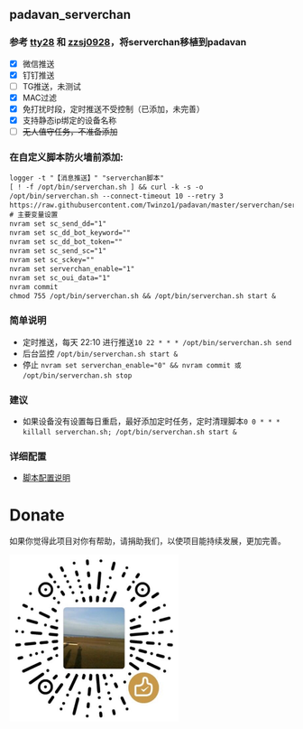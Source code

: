 ## padavan_serverchan
### 参考 [tty28](https://github.com/tty228/luci-app-serverchan) 和 [zzsj0928](https://github.com/zzsj0928/luci-app-serverchand)，将serverchan移植到padavan
* [x] 微信推送
* [x] 钉钉推送
* [ ] TG推送，未测试
* [x] MAC过滤
* [x] 免打扰时段，定时推送不受控制（已添加，未完善）
* [x] 支持静态ip绑定的设备名称
* [ ] ~~无人值守任务，不准备添加~~
### 在自定义脚本防火墙前添加:
```
logger -t "【消息推送】" "serverchan脚本"
[ ! -f /opt/bin/serverchan.sh ] && curl -k -s -o /opt/bin/serverchan.sh --connect-timeout 10 --retry 3 https://raw.githubusercontent.com/Twinzo1/padavan/master/serverchan/serverchan.sh
# 主要变量设置
nvram set sc_send_dd="1"
nvram set sc_dd_bot_keyword=""
nvram set sc_dd_bot_token=""
nvram set sc_send_sc="1"
nvram set sc_sckey=""
nvram set serverchan_enable="1"
nvram set sc_oui_data="1"
nvram commit
chmod 755 /opt/bin/serverchan.sh && /opt/bin/serverchan.sh start &
```
### 简单说明
* 定时推送，每天 22:10 进行推送```10 22 * * * /opt/bin/serverchan.sh send```
* 后台监控 ```/opt/bin/serverchan.sh start &```
* 停止 ```nvram set serverchan_enable="0" && nvram commit 或 /opt/bin/serverchan.sh stop```
### 建议
* 如果设备没有设置每日重启，最好添加定时任务，定时清理脚本```0 0 * * * killall serverchan.sh; /opt/bin/serverchan.sh start &```
### 详细配置
* [脚本配置说明](https://github.com/Twinzo1/padavan/blob/master/serverchan/config.md)
# Donate
如果你觉得此项目对你有帮助，请捐助我们，以使项目能持续发展，更加完善。

<img src="https://github.com/Twinzo1/padavan/blob/master/sundry/1.jpg" width = "300" alt="图片描述" align=center />
